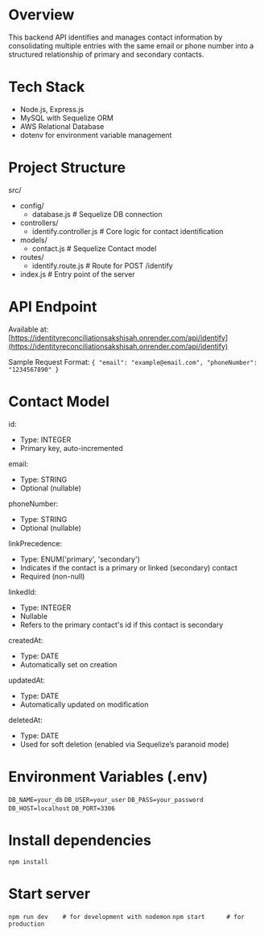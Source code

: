# Overview
This backend API identifies and manages contact information by consolidating multiple entries with the same email or phone number into a structured relationship of primary and secondary contacts.

# Tech Stack
- Node.js, Express.js
- MySQL with Sequelize ORM
- AWS Relational Database
- dotenv for environment variable management

# Project Structure
src/
- config/
  - database.js            # Sequelize DB connection
- controllers/
  - identify.controller.js # Core logic for contact identification
- models/
  - contact.js             # Sequelize Contact model
- routes/
  - identify.route.js      # Route for POST /identify
- index.js                 # Entry point of the server

# API Endpoint
Available at: [https://identityreconciliationsakshisah.onrender.com/api/identify](https://identityreconciliationsakshisah.onrender.com/api/identify)

Sample Request Format:
`{
  "email": "example@email.com",
  "phoneNumber": "1234567890"
}`

# Contact Model
id:
- Type: INTEGER
- Primary key, auto-incremented

email:
- Type: STRING
- Optional (nullable)

phoneNumber:
- Type: STRING
- Optional (nullable)

linkPrecedence:
- Type: ENUM('primary', 'secondary')
- Indicates if the contact is a primary or linked (secondary) contact
- Required (non-null)

linkedId:
- Type: INTEGER
- Nullable
- Refers to the primary contact's id if this contact is secondary

createdAt:
- Type: DATE
- Automatically set on creation

updatedAt:
- Type: DATE
- Automatically updated on modification

deletedAt:
- Type: DATE
- Used for soft deletion (enabled via Sequelize’s paranoid mode)

# Environment Variables (.env)
`DB_NAME=your_db`
`DB_USER=your_user`
`DB_PASS=your_password`
`DB_HOST=localhost`
`DB_PORT=3306`

# Install dependencies
`npm install`

# Start server
`npm run dev    # for development with nodemon`
`npm start      # for production`

